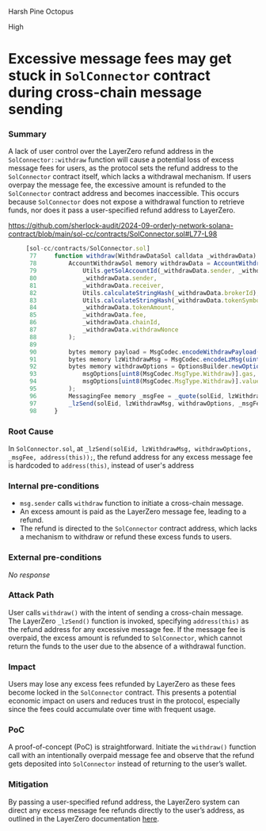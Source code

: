 Harsh Pine Octopus

High

# Excessive message fees may get stuck in `SolConnector` contract during cross-chain message sending

### Summary

A lack of user control over the LayerZero refund address in the `SolConnector::withdraw` function will cause a potential loss of excess message fees for users, as the protocol sets the refund address to the `SolConnector` contract itself, which lacks a withdrawal mechanism. If users overpay the message fee, the excessive amount is refunded to the `SolConnector` contract address and becomes inaccessible. This occurs because `SolConnector` does not expose a withdrawal function to retrieve funds, nor does it pass a user-specified refund address to LayerZero.

https://github.com/sherlock-audit/2024-09-orderly-network-solana-contract/blob/main/sol-cc/contracts/SolConnector.sol#L77-L98
```javascript
     [sol-cc/contracts/SolConnector.sol]
      77     function withdraw(WithdrawDataSol calldata _withdrawData) external onlyLedger {
      78         AccountWithdrawSol memory withdrawData = AccountWithdrawSol(
      79             Utils.getSolAccountId(_withdrawData.sender, _withdrawData.brokerId),
      80             _withdrawData.sender,
      81             _withdrawData.receiver,
      82             Utils.calculateStringHash(_withdrawData.brokerId),
      83             Utils.calculateStringHash(_withdrawData.tokenSymbol),
      84             _withdrawData.tokenAmount,
      85             _withdrawData.fee,
      86             _withdrawData.chainId,
      87             _withdrawData.withdrawNonce
      88         );
      89 
      90         bytes memory payload = MsgCodec.encodeWithdrawPayload(withdrawData);
      91         bytes memory lzWithdrawMsg = MsgCodec.encodeLzMsg(uint8(MsgCodec.MsgType.Withdraw), payload);
      92         bytes memory withdrawOptions = OptionsBuilder.newOptions().addExecutorLzReceiveOption(
      93             msgOptions[uint8(MsgCodec.MsgType.Withdraw)].gas,
      94             msgOptions[uint8(MsgCodec.MsgType.Withdraw)].value
      95         );
      96         MessagingFee memory _msgFee = _quote(solEid, lzWithdrawMsg, withdrawOptions, false);
      97         _lzSend(solEid, lzWithdrawMsg, withdrawOptions, _msgFee, address(this));
      98     }
```

### Root Cause

In `SolConnector.sol`, at `_lzSend(solEid, lzWithdrawMsg, withdrawOptions, _msgFee, address(this));`, the refund address for any excess message fee is hardcoded to `address(this)`, instead of user's address

### Internal pre-conditions

- `msg.sender` calls `withdraw` function to initiate a cross-chain message.
- An excess amount is paid as the LayerZero message fee, leading to a refund.
- The refund is directed to the `SolConnector` contract address, which lacks a mechanism to withdraw or refund these excess funds to users.


### External pre-conditions

_No response_

### Attack Path

User calls `withdraw()` with the intent of sending a cross-chain message.
The LayerZero `_lzSend()` function is invoked, specifying `address(this)` as the refund address for any excessive message fee.
If the message fee is overpaid, the excess amount is refunded to `SolConnector`, which cannot return the funds to the user due to the absence of a withdrawal function.

### Impact

Users may lose any excess fees refunded by LayerZero as these fees become locked in the `SolConnector` contract. This presents a potential economic impact on users and reduces trust in the protocol, especially since the fees could accumulate over time with frequent usage.

### PoC

A proof-of-concept (PoC) is straightforward. Initiate the `withdraw()` function call with an intentionally overpaid message fee and observe that the refund gets deposited into `SolConnector` instead of returning to the user’s wallet.


### Mitigation

By passing a user-specified refund address, the LayerZero system can direct any excess message fee refunds directly to the user’s address, as outlined in the LayerZero documentation [here](https://docs.layerzero.network/v2/developers/evm/oapp/overview#implementing-_lzsend). 